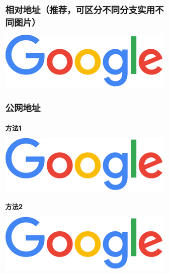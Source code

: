 # 相对地址（推荐，可区分不同分支实用不同图片）
![image](./google.png)

# 公网地址
## 方法1
![image](https://github.com/ITXiaoPang/show_picture_in_Readme/blob/main/google.png)
## 方法2
![image](https://raw.githubusercontent.com/ITXiaoPang/show_picture_in_Readme/main/google.png)

